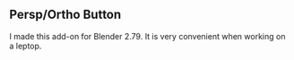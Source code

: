 ## Persp/Ortho Button

I made this add-on for Blender 2.79. It is very convenient when working on a leptop.
